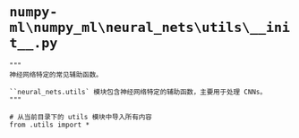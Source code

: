 # `numpy-ml\numpy_ml\neural_nets\utils\__init__.py`

```
"""
神经网络特定的常见辅助函数。

``neural_nets.utils` 模块包含神经网络特定的辅助函数，主要用于处理 CNNs。
"""

# 从当前目录下的 utils 模块中导入所有内容
from .utils import *
```